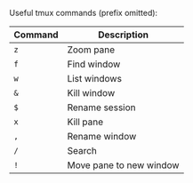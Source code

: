 Useful tmux commands (prefix omitted):

| Command       | Description             |
| ------------- | ----------------------- |
| `z`           | Zoom pane               |
| `f`           | Find window             |
| `w`           | List windows            |
| `&`           | Kill window             |
| `$`           | Rename session          |
| `x`           | Kill pane               |
| `,`           | Rename window           |
| `/`           | Search                  |
| `!`           | Move pane to new window |
